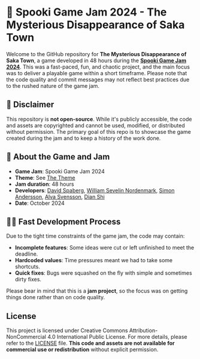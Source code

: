 # 🎃 Spooki Game Jam 2024 - The Mysterious Disappearance of Saka Town

Welcome to the GitHub repository for **The Mysterious Disappearance of Saka Town**, a game developed in 48 hours during the [**Spooki Game Jam 2024**](https://itch.io/jam/spooky-jam-2024). This was a fast-paced, fun, and chaotic project, and the main focus was to deliver a playable game within a short timeframe. Please note that the code quality and commit messages may not reflect best practices due to the rushed nature of the game jam.

## 🚨 Disclaimer
This repository is **not open-source**. While it's publicly accessible, the code and assets are copyrighted and cannot be used, modified, or distributed without permission. The primary goal of this repo is to showcase the game created during the jam and to keep a history of the work done.

## 👻 About the Game and Jam
- **Game Jam**: Spooki Game Jam 2024
- **Theme**: See [The Theme](./the_theme.png)
- **Jam duration**: 48 hours
- **Developers**: [David Spaberg](https://github.com/Spaberg), [William Sevelin Nordenmark](https://github.com/wsnordenmark), [Simon Andersson](https://github.com/4point5tatamiideologue), [Alva Svensson](https://github.com/alvasvensson), [Dian Shi](https://github.com/deanxox)
- **Date**: October 2024

## 🏃‍♂️ Fast Development Process
Due to the tight time constraints of the game jam, the code may contain:
- **Incomplete features**: Some ideas were cut or left unfinished to meet the deadline.
- **Hardcoded values**: Time pressures meant we had to take some shortcuts.
- **Quick fixes**: Bugs were squashed on the fly with simple and sometimes dirty fixes.
  
Please bear in mind that this is a **jam project**, so the focus was on getting things done rather than on code quality.

## License
This project is licensed under Creative Commons Attribution-NonCommercial 4.0 International Public License. For more details, please refer to the [LICENSE](./LICENSE.txt) file. **This code and assets are not available for commercial use or redistribution** without explicit permission.
